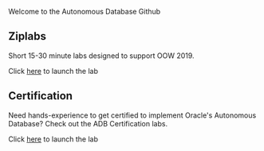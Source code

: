 Welcome to the Autonomous Database Github

## Ziplabs ##
Short 15-30 minute labs designed to support OOW 2019.

Click [here](certification/Readme.md) to launch the lab

## Certification ##
Need hands-experience to get certified to implement Oracle's Autonomous Database?  Check out the ADB Certification labs. 

Click [here](ziplabs/Readme.md) to launch the lab